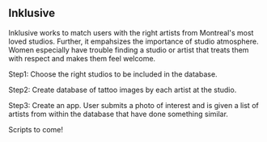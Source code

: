 Inklusive
-------------------------------

Inklusive works to match users with the right artists from Montreal's most loved studios.
Further, it empahsizes the importance of studio atmosphere. Women especially have trouble finding a studio or artist that treats them with respect and makes them feel welcome.


Step1: Choose the right studios to be included in the database.

Step2: Create database of tattoo images by each artist at the studio.

Step3: Create an app. User submits a photo of interest and is given a list of artists from within the database that have done something similar.


Scripts to come!


